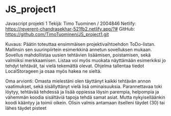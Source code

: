 # JS_project1

Javascript projekti 1
Tekijä: Timo Tuominen / 2004846
Netlify: https://reverent-chandrasekhar-521fb2.netlify.app/?#
GitHub: https://github.com/TimoTuominen/JS_project1.git

Kuvaus:
Päätin toteuttaa ensimmäisen projektivaihtoehdon ToDo-listan. Mallinsin sen suurinpiirtein esimerkkinä annetun sovelluksen mukaan. Sovellus mahdollistaa uusien tehtävien lisäämisen, poistamisen, sekä valmiiksi merkkaamisen. Listaa voi myös muokata näyttämään esimerkiksi jo tehdyt tehtävät, tai vielä tekemättä olevat. Ohjelma tallentaa tiedot LocalStorageen ja osaa myös hakea ne sieltä.

Oma arvionti:
Omasta mielestäni olen täyttänyt kaikki tehtävän annon vaatimukset, sekä sisällyttänyt vielä lisä ominaisuuksia. Parannettavaa toki löytyy, tehtävää tehdessä ja lisää oppiessa löysin parempia, helpompia ja vähemmän koodia sisältäviä tapoja tehdä samat asiat. Mutta nykyiselläänkin koodi kääntyy ja toimii oikein. Olisin valmis antamaan itselleni täydet (30) tai lähes täydet pisteet
